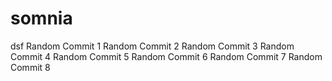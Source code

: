 # somnia
dsf
Random Commit 1
Random Commit 2
Random Commit 3
Random Commit 4
Random Commit 5
Random Commit 6
Random Commit 7
Random Commit 8
